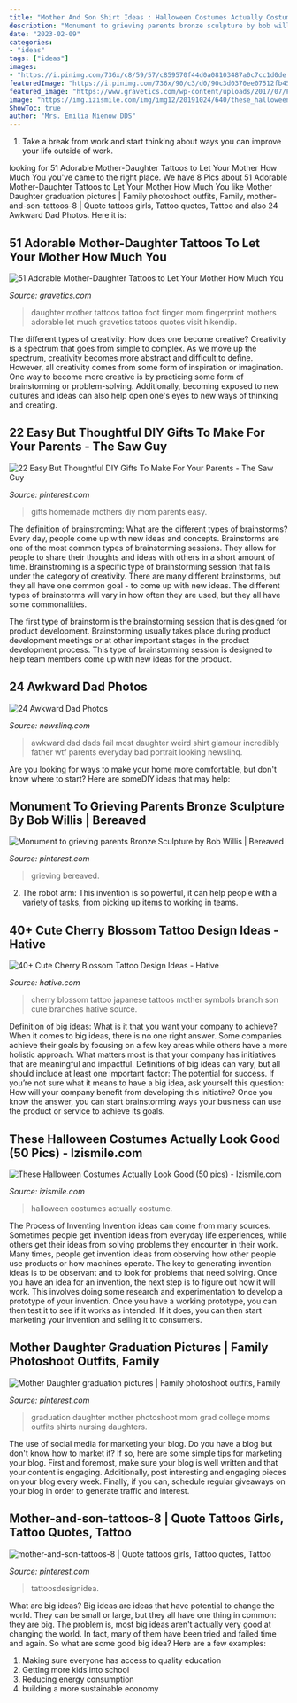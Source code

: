 ```yaml
---
title: "Mother And Son Shirt Ideas : Halloween Costumes Actually Costume"
description: "Monument to grieving parents bronze sculpture by bob willis"
date: "2023-02-09"
categories:
- "ideas"
tags: ["ideas"]
images:
- "https://i.pinimg.com/736x/c8/59/57/c859570f44d0a08103487a0c7cc1d0de.jpg"
featuredImage: "https://i.pinimg.com/736x/90/c3/d0/90c3d0370ee07512fb4581be21bdcf3f.jpg"
featured_image: "https://www.gravetics.com/wp-content/uploads/2017/07/Finger-Print-Mother-Daughter-Tattoo-On-Foot.jpg"
image: "https://img.izismile.com/img/img12/20191024/640/these_halloween_costumes_actually_look_good_640_high_12.jpg"
ShowToc: true
author: "Mrs. Emilia Nienow DDS"
---
```



1. Take a break from work and start thinking about ways you can improve your life outside of work.

	

		
looking for 51 Adorable Mother-Daughter Tattoos to Let Your Mother How Much You you've came to the right place. We have 8 Pics about 51 Adorable Mother-Daughter Tattoos to Let Your Mother How Much You like Mother Daughter graduation pictures | Family photoshoot outfits, Family, mother-and-son-tattoos-8 | Quote tattoos girls, Tattoo quotes, Tattoo and also 24 Awkward Dad Photos. Here it is:
		
    
## 51 Adorable Mother-Daughter Tattoos To Let Your Mother How Much You

<img loading=lazy src="https://www.gravetics.com/wp-content/uploads/2017/07/Finger-Print-Mother-Daughter-Tattoo-On-Foot.jpg" onerror="this.onerror=null;this.src='https://tse4.mm.bing.net/th?id=OIP.--J0rJrQbl25hTZPZe1DJQHaHa&amp;pid=15.1';" alt="51 Adorable Mother-Daughter Tattoos to Let Your Mother How Much You">

_Source: gravetics.com_

>daughter mother tattoos tattoo foot finger mom fingerprint mothers adorable let much gravetics tatoos quotes visit hikendip. 

	

The different types of creativity: How does one become creative?
Creativity is a spectrum that goes from simple to complex. As we move up the spectrum, creativity becomes more abstract and difficult to define. However, all creativity comes from some form of inspiration or imagination. One way to become more creative is by practicing some form of brainstorming or problem-solving. Additionally, becoming exposed to new cultures and ideas can also help open one's eyes to new ways of thinking and creating.

    
## 22 Easy But Thoughtful DIY Gifts To Make For Your Parents - The Saw Guy

<img loading=lazy src="https://i.pinimg.com/736x/29/33/31/293331ed38ad7ab56f04d792da6703d4.jpg" onerror="this.onerror=null;this.src='https://tse1.mm.bing.net/th?id=OIP.B_wqwnBNm3jbPujE1kaCYgHaLH&amp;pid=15.1';" alt="22 Easy But Thoughtful DIY Gifts To Make For Your Parents - The Saw Guy">

_Source: pinterest.com_

>gifts homemade mothers diy mom parents easy. 

	

The definition of brainstroming: What are the different types of brainstorms?
Every day, people come up with new ideas and concepts. Brainstorms are one of the most common types of brainstorming sessions. They allow for people to share their thoughts and ideas with others in a short amount of time. Brainstroming is a specific type of brainstorming session that falls under the category of creativity. 
There are many different brainstorms, but they all have one common goal - to come up with new ideas. The different types of brainstorms will vary in how often they are used, but they all have some commonalities. 

The first type of brainstorm is the brainstorming session that is designed for product development. Brainstorming usually takes place during product development meetings or at other important stages in the product development process. This type of brainstorming session is designed to help team members come up with new ideas for the product.

    
## 24 Awkward Dad Photos

<img loading=lazy src="https://www.newslinq.com/wp-content/uploads/2014/05/dad-shirt-fail.png" onerror="this.onerror=null;this.src='https://tse2.mm.bing.net/th?id=OIP.tpUCI-zaKiZtEBJ_PpUpwAAAAA&amp;pid=15.1';" alt="24 Awkward Dad Photos">

_Source: newslinq.com_

>awkward dad dads fail most daughter weird shirt glamour incredibly father wtf parents everyday bad portrait looking newslinq. 

	

Are you looking for ways to make your home more comfortable, but don't know where to start? Here are someDIY ideas that may help: 

    
## Monument To Grieving Parents Bronze Sculpture By Bob Willis | Bereaved

<img loading=lazy src="https://i.pinimg.com/736x/90/c3/d0/90c3d0370ee07512fb4581be21bdcf3f.jpg" onerror="this.onerror=null;this.src='https://tse2.mm.bing.net/th?id=OIP.Av8kQDF_uwunRdX46szwPwHaNL&amp;pid=15.1';" alt="Monument to grieving parents Bronze Sculpture by Bob Willis | Bereaved">

_Source: pinterest.com_

>grieving bereaved. 

	

2. The robot arm: This invention is so powerful, it can help people with a variety of tasks, from picking up items to working in teams.

    
## 40+ Cute Cherry Blossom Tattoo Design Ideas - Hative

<img loading=lazy src="https://hative.com/wp-content/uploads/2014/03/cherry-blossom-tattoos/3-cherry-blossom-branch-japanese-symbols.jpg" onerror="this.onerror=null;this.src='https://tse2.mm.bing.net/th?id=OIP.JmzXndk0gxIv3xvfB2CcXAHaL5&amp;pid=15.1';" alt="40+ Cute Cherry Blossom Tattoo Design Ideas - Hative">

_Source: hative.com_

>cherry blossom tattoo japanese tattoos mother symbols branch son cute branches hative source. 

	

Definition of big ideas: What is it that you want your company to achieve?
When it comes to big ideas, there is no one right answer. Some companies achieve their goals by focusing on a few key areas while others have a more holistic approach. What matters most is that your company has initiatives that are meaningful and impactful. Definitions of big ideas can vary, but all should include at least one important factor: The potential for success. 
If you’re not sure what it means to have a big idea, ask yourself this question: How will your company benefit from developing this initiative? Once you know the answer, you can start brainstorming ways your business can use the product or service to achieve its goals.

    
## These Halloween Costumes Actually Look Good (50 Pics) - Izismile.com

<img loading=lazy src="https://img.izismile.com/img/img12/20191024/640/these_halloween_costumes_actually_look_good_640_high_12.jpg" onerror="this.onerror=null;this.src='https://tse2.mm.bing.net/th?id=OIP.ULoDwwXZ7zMJolzkS8gO5gHaMc&amp;pid=15.1';" alt="These Halloween Costumes Actually Look Good (50 pics) - Izismile.com">

_Source: izismile.com_

>halloween costumes actually costume. 

	

The Process of Inventing
Invention ideas can come from many sources. Sometimes people get invention ideas from everyday life experiences, while others get their ideas from solving problems they encounter in their work. Many times, people get invention ideas from observing how other people use products or how machines operate. The key to generating invention ideas is to be observant and to look for problems that need solving.
Once you have an idea for an invention, the next step is to figure out how it will work. This involves doing some research and experimentation to develop a prototype of your invention. Once you have a working prototype, you can then test it to see if it works as intended. If it does, you can then start marketing your invention and selling it to consumers.

    
## Mother Daughter Graduation Pictures | Family Photoshoot Outfits, Family

<img loading=lazy src="https://i.pinimg.com/736x/2e/7c/ae/2e7cae4e5a213acf528a1b750c23c4d5.jpg" onerror="this.onerror=null;this.src='https://tse1.mm.bing.net/th?id=OIP.Xvourp5baWlf5jvp_C3DjwHaNL&amp;pid=15.1';" alt="Mother Daughter graduation pictures | Family photoshoot outfits, Family">

_Source: pinterest.com_

>graduation daughter mother photoshoot mom grad college moms outfits shirts nursing daughters. 

	

The use of social media for marketing your blog.
Do you have a blog but don't know how to market it? If so, here are some simple tips for marketing your blog. First and foremost, make sure your blog is well written and that your content is engaging. Additionally, post interesting and engaging pieces on your blog every week. Finally, if you can, schedule regular giveaways on your blog in order to generate traffic and interest.

    
## Mother-and-son-tattoos-8 | Quote Tattoos Girls, Tattoo Quotes, Tattoo

<img loading=lazy src="https://i.pinimg.com/736x/c8/59/57/c859570f44d0a08103487a0c7cc1d0de.jpg" onerror="this.onerror=null;this.src='https://tse1.mm.bing.net/th?id=OIP.05RGv_iWxylEOTba83QEJAHaJ4&amp;pid=15.1';" alt="mother-and-son-tattoos-8 | Quote tattoos girls, Tattoo quotes, Tattoo">

_Source: pinterest.com_

>tattoosdesignidea. 

	

What are big ideas?
Big ideas are ideas that have potential to change the world. They can be small or large, but they all have one thing in common: they are big. The problem is, most big ideas aren't actually very good at changing the world. In fact, many of them have been tried and failed time and again. So what are some good big idea? Here are a few examples: 
1. Making sure everyone has access to quality education 
2. Getting more kids into school 
3. Reducing energy consumption 
4. building a more sustainable economy 

